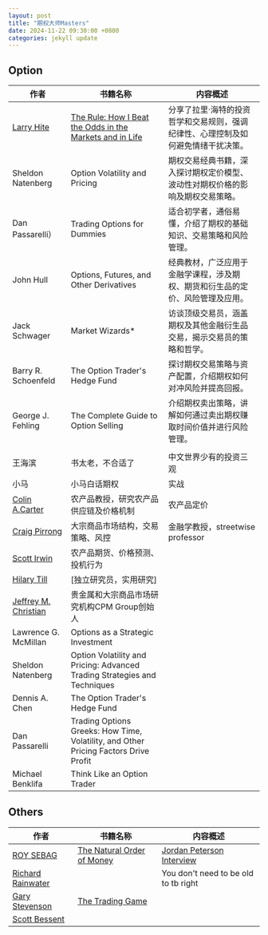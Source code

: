 ```yaml
---
layout: post
title: "期权大师Masters"
date: 2024-11-22 09:30:00 +0800
categories: jekyll update
---
```


## Option

| 作者                                                                                          | 书籍名称                                                                                                                                                                                             | 内容概述                                                                          |
| --------------------------------------------------------------------------------------------- | ---------------------------------------------------------------------------------------------------------------------------------------------------------------------------------------------------- | --------------------------------------------------------------------------------- |
| [Larry Hite](https://github.com/ikeepo/option/blob/master/docs/assets/biography/LarryHite.md) | [The Rule: How I Beat the Odds in the Markets and in Life](https://github.com/ikeepo/option/blob/master/docs/assets/book/LarryHite-TheRule_HowIBeattheOddsintheMarketsandinLife-AndHowYouCanToo.pdf) | 分享了拉里·海特的投资哲学和交易规则，强调纪律性、心理控制及如何避免情绪干扰决策。 |
| Sheldon Natenberg                                                                             | Option Volatility and Pricing                                                                                                                                                                        | 期权交易经典书籍，深入探讨期权定价模型、波动性对期权价格的影响及期权交易策略。    |
| Dan Passarelli）                                                                              | Trading Options for Dummies                                                                                                                                                                          | 适合初学者，通俗易懂，介绍了期权的基础知识、交易策略和风险管理。                  |
| John Hull                                                                                     | Options, Futures, and Other Derivatives                                                                                                                                                              | 经典教材，广泛应用于金融学课程，涉及期权、期货和衍生品的定价、风险管理及应用。    |
| Jack Schwager                                                                                 | Market Wizards\*                                                                                                                                                                                     | 访谈顶级交易员，涵盖期权及其他金融衍生品交易，揭示交易员的策略和哲学。            |
| Barry R. Schoenfeld                                                                           | The Option Trader's Hedge Fund                                                                                                                                                                       | 探讨期权交易策略与资产配置，介绍期权如何对冲风险并提高回报。                      |
| George J. Fehling                                                                             | The Complete Guide to Option Selling                                                                                                                                                                 | 介绍期权卖出策略，讲解如何通过卖出期权赚取时间价值并进行风险管理。                |
|                                                                                               |
| 王海滨                                                                                        | 书太老，不合适了                                                                                                                                                                                     | 中文世界少有的投资三观                                                            |
| 小马    | 小马白话期权       |   实战                     | | 
| [Colin A.Carter](https://en.wikipedia.org/wiki/Colin_Carter) | 农产品教授，研究农产品供应链及价格机制 | 农产品定价| |
| [Craig Pirrong](https://streetwiseprofessor.com/) | 大宗商品市场结构，交易策略、风控 | 金融学教授，streetwise professor |  |
| [Scott Irwin](https://x.com/scottirwinui?lang=en) | 农产品期货、价格预测、投机行为 |  |   |  
| [Hilary Till](https://www.bayes-cid.com/hilary-till/) | [独立研究员，实用研究]  |  |  |
| [Jeffrey M. Christian](https://cpmgroup.com/biography-jmc/) | 贵金属和大宗商品市场研究机构CPM Group创始人  |  |  |
| Lawrence G. McMillan | Options as a Strategic Investment|  | |
| Sheldon Natenberg | Option Volatility and Pricing: Advanced Trading Strategies and Techniques |||
| Dennis A. Chen| The Option Trader's Hedge Fund |||
| Dan Passarelli| Trading Options Greeks: How Time, Volatility, and Other Pricing Factors Drive Profit |||
| Michael Benklifa | Think Like an Option Trader|||


## Others

| 作者                                                                                                        | 书籍名称                                                                                                                         | 内容概述                                                                        |
| ----------------------------------------------------------------------------------------------------------- | -------------------------------------------------------------------------------------------------------------------------------- | ------------------------------------------------------------------------------- |
| [ROY SEBAG](https://github.com/ikeepo/option/blob/master/biography/RoySebag.md)                 | [The Natural Order of Money](https://www.naturalorderofmoney.com/)                                                               | [Jordan Peterson Interview](https://www.youtube.com/watch?v=BHu5h26c4nc&t=196s) |
| [Richard Rainwater](https://github.com/ikeepo/option/blob/master//biography/RichardRainwater.md) |                                                                                                                                  | You don't need to be old to tb right                                            |
| [Gary Stevenson](https://github.com/ikeepo/option/blob/master/biography/GaryStevenson.md)       | [The Trading Game](https://github.com/ikeepo/option/blob/master/docs/assets/book/GaryStevenson-TheTradingGame_AConfession-p.pdf) |                                                                                 |
| [Scott Bessent](https://github.com/ikeepo/option/blob/master/biography/ScottBessent.md)         |                                                                                                                                  |                                                                                 |
